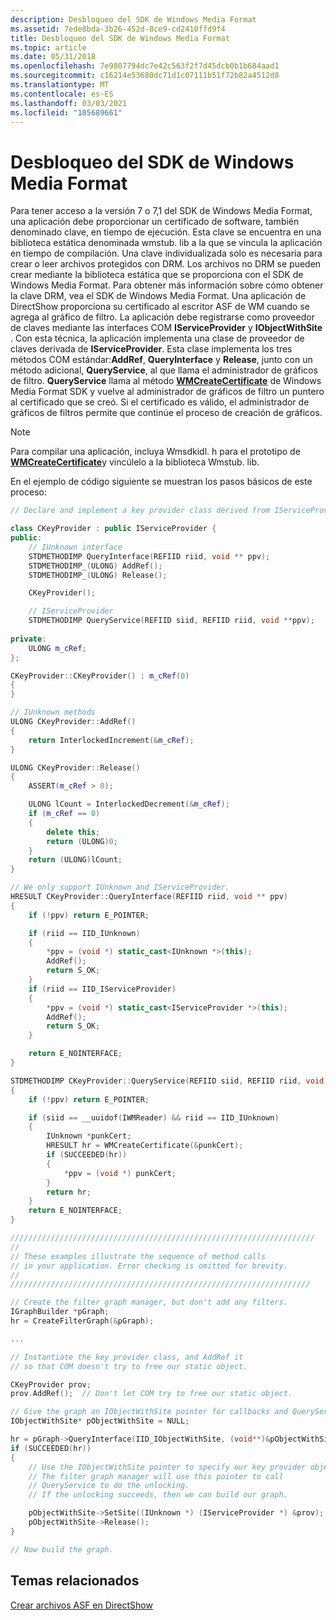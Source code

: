 ```yaml
---
description: Desbloqueo del SDK de Windows Media Format
ms.assetid: 7ede8bda-3b26-452d-8ce9-cd2410ffd9f4
title: Desbloqueo del SDK de Windows Media Format
ms.topic: article
ms.date: 05/31/2018
ms.openlocfilehash: 7e9807794dc7e42c563f2f7d45dcb0b1b684aad1
ms.sourcegitcommit: c16214e53680dc71d1c07111b51f72b82a4512d8
ms.translationtype: MT
ms.contentlocale: es-ES
ms.lasthandoff: 03/03/2021
ms.locfileid: "105689661"
---
```

# <a name="unlocking-the-windows-media-format-sdk"></a>Desbloqueo del SDK de Windows Media Format

Para tener acceso a la versión 7 o 7,1 del SDK de Windows Media Format, una aplicación debe proporcionar un certificado de software, también denominado clave, en tiempo de ejecución. Esta clave se encuentra en una biblioteca estática denominada wmstub. lib a la que se vincula la aplicación en tiempo de compilación. Una clave individualizada solo es necesaria para crear o leer archivos protegidos con DRM. Los archivos no DRM se pueden crear mediante la biblioteca estática que se proporciona con el SDK de Windows Media Format. Para obtener más información sobre cómo obtener la clave DRM, vea el SDK de Windows Media Format. Una aplicación de DirectShow proporciona su certificado al escritor ASF de WM cuando se agrega al gráfico de filtro. La aplicación debe registrarse como proveedor de claves mediante las interfaces COM **IServiceProvider** y **IObjectWithSite** . Con esta técnica, la aplicación implementa una clase de proveedor de claves derivada de **IServiceProvider**. Esta clase implementa los tres métodos COM estándar:**AddRef**, **QueryInterface** y **Release**, junto con un método adicional, **QueryService**, al que llama el administrador de gráficos de filtro. **QueryService** llama al método [**WMCreateCertificate**](/previous-versions/windows/desktop/legacy/dd757745(v=vs.85)) de Windows Media Format SDK y vuelve al administrador de gráficos de filtro un puntero al certificado que se creó. Si el certificado es válido, el administrador de gráficos de filtros permite que continúe el proceso de creación de gráficos.

> [!Note]  
> Para compilar una aplicación, incluya Wmsdkidl. h para el prototipo de [**WMCreateCertificate**](/previous-versions/windows/desktop/legacy/dd757745(v=vs.85))y vincúlelo a la biblioteca Wmstub. lib.

 

En el ejemplo de código siguiente se muestran los pasos básicos de este proceso:


```C++
// Declare and implement a key provider class derived from IServiceProvider.

class CKeyProvider : public IServiceProvider {
public:
    // IUnknown interface
    STDMETHODIMP QueryInterface(REFIID riid, void ** ppv);
    STDMETHODIMP_(ULONG) AddRef();
    STDMETHODIMP_(ULONG) Release();

    CKeyProvider();

    // IServiceProvider
    STDMETHODIMP QueryService(REFIID siid, REFIID riid, void **ppv);
    
private:
    ULONG m_cRef;
};

CKeyProvider::CKeyProvider() : m_cRef(0)
{
}

// IUnknown methods
ULONG CKeyProvider::AddRef()
{
    return InterlockedIncrement(&m_cRef);
}

ULONG CKeyProvider::Release()
{
    ASSERT(m_cRef > 0);

    ULONG lCount = InterlockedDecrement(&m_cRef);
    if (m_cRef == 0) 
    {
        delete this;
        return (ULONG)0;
    }
    return (ULONG)lCount;
}

// We only support IUnknown and IServiceProvider.
HRESULT CKeyProvider::QueryInterface(REFIID riid, void ** ppv)
{
    if (!ppv) return E_POINTER;

    if (riid == IID_IUnknown) 
    {
        *ppv = (void *) static_cast<IUnknown *>(this);
        AddRef();
        return S_OK;
    }
    if (riid == IID_IServiceProvider) 
    {
        *ppv = (void *) static_cast<IServiceProvider *>(this);
        AddRef();
        return S_OK;
    }

    return E_NOINTERFACE;
}

STDMETHODIMP CKeyProvider::QueryService(REFIID siid, REFIID riid, void **ppv)
{
    if (!ppv) return E_POINTER;

    if (siid == __uuidof(IWMReader) && riid == IID_IUnknown) 
    {
        IUnknown *punkCert;
        HRESULT hr = WMCreateCertificate(&punkCert);
        if (SUCCEEDED(hr)) 
        {
            *ppv = (void *) punkCert;
        }
        return hr;
    }
    return E_NOINTERFACE;
}

////////////////////////////////////////////////////////////////////
//
// These examples illustrate the sequence of method calls
// in your application. Error checking is omitted for brevity.
//
///////////////////////////////////////////////////////////////////

// Create the filter graph manager, but don't add any filters.
IGraphBuilder *pGraph;
hr = CreateFilterGraph(&pGraph);

...

// Instantiate the key provider class, and AddRef it
// so that COM doesn't try to free our static object.

CKeyProvider prov;
prov.AddRef();  // Don't let COM try to free our static object.

// Give the graph an IObjectWithSite pointer for callbacks and QueryService.
IObjectWithSite* pObjectWithSite = NULL;

hr = pGraph->QueryInterface(IID_IObjectWithSite, (void**)&pObjectWithSite);
if (SUCCEEDED(hr))
{
    // Use the IObjectWithSite pointer to specify our key provider object.
    // The filter graph manager will use this pointer to call
    // QueryService to do the unlocking.
    // If the unlocking succeeds, then we can build our graph.

    pObjectWithSite->SetSite((IUnknown *) (IServiceProvider *) &prov);
    pObjectWithSite->Release();
}

// Now build the graph.
```



## <a name="related-topics"></a>Temas relacionados

<dl> <dt>

[Crear archivos ASF en DirectShow](creating-asf-files-in-directshow.md)
</dt> </dl>

 

 
